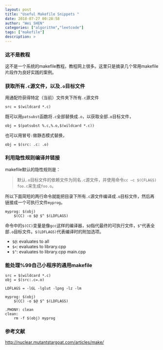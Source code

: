 ```yaml
---
layout: post
title: "Useful Makefile Snippets "
date: 2018-07-27 00:28:58
author: "Wei SHEN"
categories: ["algorithm","leetcode"]
tags: ["makefile"]
description: >
---
```


### 这不是教程
这不是一个系统的makefile教程。教程网上很多。这里只是摘录几个常用makefile片段作为良好实践的案例。

### 获取所有`.c`源文件，以及`.o`目标文件
用通配符获得特定（当前）文件夹下所有`.c`源文件
```
src = $(wildcard *.c)
```

既可以用`patsubst`函数将`.c`全部替换成`.o`，以获取全部`.o`目标文件，
```
obj = $(patsubst %.c,%.o,$(wildcard *.c))
```
也可以用冒号`:`做静态模式替换，
```
obj = $(src: .c: .o)
```

### 利用隐性规则编译并链接
makefile默认的隐性规则是：
> 默认`.o`目标文件的依赖文件为同名`.c`源文件，并使用命令`cc –c $(CFLAGS) foo.c`来生成`foo.o`。

所以下面简短的两行命令就能把目录下所有`.c`源文件编译成`.o`目标文件，然后再链接成一个可执行文件`myprog`。
```
myprog: $(obj)
    $(CC) -o $@ $^ $(LDFLAGS)
```
命令中的`$(CC)`变量是像`gcc`这样的编译器，`$@`指代最终的可执行文件，`$^`代表全部`.o`目标文件。`$(LDFLAGS)`代表编译时的附加选项。


* `$@`: evaluates to all
* `$<`: evaluates to library.cpp
* `$^`: evaluates to library.cpp main.cpp

### 能处理%99自己小程序的通用makefile
```
src = $(wildcard *.c)
obj = $(src:.c=.o)

LDFLAGS = -lGL -lglut -lpng -lz -lm

myprog: $(obj)
    $(CC) -o $@ $^ $(LDFLAGS)

.PHONY: clean
clean:
    rm -f $(obj) myprog
```


### 参考文献
http://nuclear.mutantstargoat.com/articles/make/
